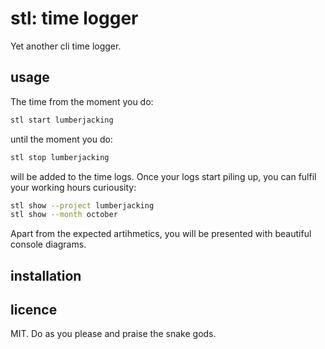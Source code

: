 # stl: time logger

Yet another cli time logger.


## usage

The time from the moment you do:

```bash
stl start lumberjacking
```

until the moment you do:

```bash
stl stop lumberjacking
```

will be added to the time logs. Once your logs start piling up, you can fulfil
your working hours curiousity:

```bash
stl show --project lumberjacking
stl show --month october
```

Apart from the expected artihmetics, you will be presented with beautiful
console diagrams.


## installation



## licence

MIT. Do as you please and praise the snake gods.
